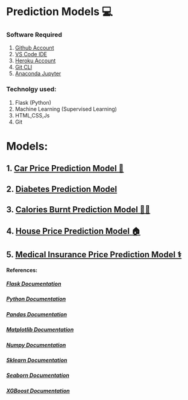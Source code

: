 # Prediction Models 💻

### Software Required

1. [Github Account](https://github.com)
2. [VS Code IDE](https://code.visualstudio.com/download)
3. [Heroku Account](https://heroku.com)
4. [Git CLI](https://git-scm.com/downloads)
5. [Anaconda Jupyter](https://anaconda.org/anaconda/jupyter)

### Technolgy used:

1. Flask (Python)
2. Machine Learning (Supervised Learning)
3. HTML,CSS,Js
4. Git

# Models:

## 1. [Car Price Prediction Model 🚗](https://github.com/dipesh9765/Prediction_Models/tree/main/website/Car)

## 2. [Diabetes Prediction Model](https://github.com/dipesh9765/Prediction_Models/tree/main/website/Diabetes)

## 3. [Calories Burnt Prediction Model 🏋️‍♀️](https://github.com/dipesh9765/Prediction_Models/tree/main/website/Exercise)

## 4. [House Price Prediction Model 🏠](https://github.com/dipesh9765/Prediction_Models/tree/main/website/House)

## 5. [Medical Insurance Price Prediction Model ⚕](https://github.com/dipesh9765/Prediction_Models/tree/main/website/Medical_Insurance)

#### References:

##### [Flask Documentation](https://flask.palletsprojects.com/en/2.3.x/)

##### [Python Documentation](https://docs.python.org/3/)

##### [Pandas Documentation](https://pandas.pydata.org/docs/)

##### [Matplotlib Documentation](https://matplotlib.org/stable/index.html)

##### [Numpy Documentation](https://numpy.org/doc/)

##### [Sklearn Documentation](https://scikit-learn.org/)

##### [Seaborn Documentation](https://seaborn.pydata.org/)

##### [XGBoost Documentation](https://xgboost.readthedocs.io/)
